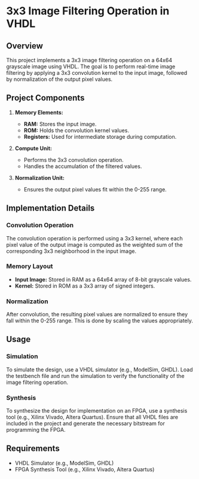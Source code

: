 # 3x3 Image Filtering Operation in VHDL

## Overview
This project implements a 3x3 image filtering operation on a 64x64 grayscale image using VHDL. The goal is to perform real-time image filtering by applying a 3x3 convolution kernel to the input image, followed by normalization of the output pixel values.

## Project Components
1. **Memory Elements:**
   - **RAM:** Stores the input image.
   - **ROM:** Holds the convolution kernel values.
   - **Registers:** Used for intermediate storage during computation.

2. **Compute Unit:**
   - Performs the 3x3 convolution operation.
   - Handles the accumulation of the filtered values.

3. **Normalization Unit:**
   - Ensures the output pixel values fit within the 0-255 range.

## Implementation Details
### Convolution Operation
The convolution operation is performed using a 3x3 kernel, where each pixel value of the output image is computed as the weighted sum of the corresponding 3x3 neighborhood in the input image.

### Memory Layout
- **Input Image:** Stored in RAM as a 64x64 array of 8-bit grayscale values.
- **Kernel:** Stored in ROM as a 3x3 array of signed integers.

### Normalization
After convolution, the resulting pixel values are normalized to ensure they fall within the 0-255 range. This is done by scaling the values appropriately.

## Usage
### Simulation
To simulate the design, use a VHDL simulator (e.g., ModelSim, GHDL). Load the testbench file and run the simulation to verify the functionality of the image filtering operation.

### Synthesis
To synthesize the design for implementation on an FPGA, use a synthesis tool (e.g., Xilinx Vivado, Altera Quartus). Ensure that all VHDL files are included in the project and generate the necessary bitstream for programming the FPGA.

## Requirements
- VHDL Simulator (e.g., ModelSim, GHDL)
- FPGA Synthesis Tool (e.g., Xilinx Vivado, Altera Quartus)

